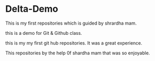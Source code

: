 # Delta-Demo
This is my first repositories which is guided by  shrardha mam.

this is a  demo for Git &amp; Github  class.

this is my my first git hub repositories. It was a great experience.

This repositories by the help 0f shardha mam that was so enjoyable.


